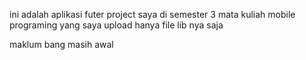 ini adalah aplikasi futer project saya di semester 3 mata kuliah mobile programing
yang saya upload hanya file lib nya saja

maklum bang masih awal
